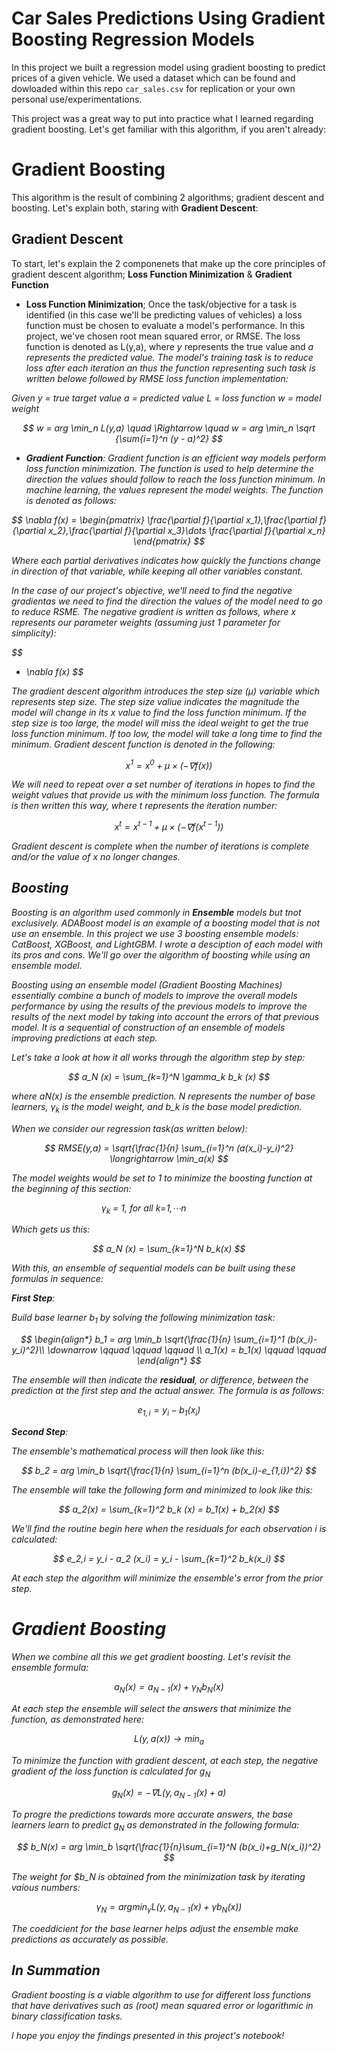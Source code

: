 # Car Sales Predictions Using Gradient Boosting Regression Models

In this project we built a regression model using gradient boosting to predict prices of a given vehicle. We used a dataset which can be found and dowloaded within this repo `car_sales.csv` for replication or your own personal use/experimentations.

This project was a great way to put into practice what I learned regarding gradient boosting. Let's get familiar with this algorithm, if you aren't already:

# Gradient Boosting

This algorithm is the result of combining 2 algorithms; gradient descent and boosting. Let's explain both, staring with __Gradient Descent__:

## Gradient Descent

To start, let's explain the 2 componenets that make up the core principles of gradient descent algorithm; __Loss Function Minimization__ & __Gradient Function__

- __Loss Function Minimization__;
    Once the task/objective for a task is identified (in this case we'll be predicting values of vehicles) a loss function must be chosen to evaluate a model's performance. In this project, we've chosen root mean squared error, or RMSE. The loss function is denoted as L(y,a), where <em>y</em> represents the true value and <em>a</a> represents the predicted value. The model's training task is to reduce loss after each iteration an thus the function representing such task is written belowe followed by RMSE loss function implementation:

Given 
y = true target value
a = predicted value
L = loss function
w = model weight

$$
w = arg \min_n L(y,a) \quad \Rightarrow \quad w = arg \min_n \sqrt {\sum{i=1}^n (y - a)^2}
$$

- __Gradient Function__:
    Gradient function is an efficient way models perform loss function minimization. The function is used to help determine the direction the values should follow to reach the loss function minimum. In machine learning, the values represent the model weights. The function is denoted as follows:

$$
\nabla f(x) = \begin{pmatrix} \frac{\partial f}{\partial x_1},\frac{\partial f}{\partial x_2},\frac{\partial f}{\partial x_3}\dots \frac{\partial f}{\partial x_n} \end{pmatrix}
$$

Where each partial derivatives indicates how quickly the functions change in direction of that variable, while keeping all other variables constant. 

In the case of our project's objective, we'll need to find the negative gradientas we need to find the direction the values of the model need to go to reduce RSME. The negative gradient is written as follows, where $x$ represents our parameter weights (assuming just 1 parameter for simplicity):

$$
- \nabla f(x)
$$

The gradient descent algorithm introduces the step size ($\mu$) variable which represents step size. The step size valiue indicates the magnitude the model will change in its $x$ value to find the loss function minimum. If the step size is too large, the model will miss the ideal weight to get the true loss function minimum. If too low, the model will take a long time to find the minimum. Gradient descent function is denoted in the following:

$$
x^1 = x^0 + \mu \times (-\nabla f(x))
$$

We will need to repeat over a set number of iterations in hopes to find the weight values that provide us with the minimum loss function. The formula is then written this way, where $t$ represents the iteration number:

$$
x^t = x^{t-1} + \mu \times (-\nabla f(x^{t-1}))
$$

Gradient descent is complete when the number of iterations is complete and/or the value of x no longer changes.

## Boosting

Boosting is an algorithm used commonly in __Ensemble__ models but tnot exclusively. ADABoost model is an example of a boosting model that is not use an ensemble. In this project we use 3 boosting ensemble models: CatBoost, XGBoost, and LightGBM. I wrote a desciption of each model with its pros and cons. We'll go over the algorithm of boosting while using an ensemble model.

Boosting using an ensemble model (Gradient Boosting Machines) essentially combine a bunch of models to improve the overall models performance by using the results of the previous models to improve the results of the next model by taking into account the errors of that previous model. It is a sequential of construction of an ensemble of models improving predictions at each step. 

Let's take a look at how it all works through the algorithm step by step:

$$
a_N (x) = \sum_{k=1}^N \gamma_k b_k (x)
$$

where aN(x) is the ensemble prediction. N represents the number of base learners, $\gamma_k$ is the model weight, and b_k is the base model prediction.

When we consider our regression task(as written below):

$$
RMSE(y,a) = \sqrt{\frac{1}{n} \sum_{i=1}^n (a(x_i)-y_i)^2} \longrightarrow \min_a(x)
$$

The model weights would be set to 1 to minimize the boosting function at the beginning of this section:

$\qquad \qquad \qquad \qquad \quad$$\gamma_k$ = 1, for all $k$=1,$\cdots n$

Which gets us this:

$$
a_N (x) = \sum_{k=1}^N b_k(x)
$$

With this, an ensemble of sequential models can be built using these formulas in sequence:

__First Step__:

Build base learner $b_1$ by solving the following minimization task:

$$
\begin{align*}
    b_1 = arg \min_b \sqrt{\frac{1}{n} \sum_{i=1}^1 (b(x_i)-y_i)^2}\\
    \downarrow \qquad \qquad \qquad \\ 
    a_1(x) = b_1(x) \qquad \qquad
\end{align*}
$$

The ensemble will then indicate the **residual**, or difference, between the prediction at the first step and the actual answer. The formula is as follows:

$$
e_{1,i} = y_i - b_1(x_i)
$$

__Second Step__:

The ensemble's mathematical process will then look like this:

$$
b_2 = arg \min_b \sqrt{\frac{1}{n} \sum_{i=1}^n (b(x_i)-e_{1,i})^2}
$$

The ensemble will take the following form and minimized to look like this:

$$
a_2(x) = \sum_{k=1}^2 b_k (x) = b_1(x) + b_2(x)
$$

We'll find the routine begin here when the residuals for each observation $i$ is calculated:

$$
e_2,i = y_i - a_2 (x_i) = y_i - \sum_{k=1}^2 b_k(x_i)
$$

At each step the algorithm will minimize the ensemble's error from the prior step.

# __Gradient Boosting__

When we combine all this we get gradient boosting. Let's revisit the ensemble formula:

$$
a_N(x) = a_{N-1}(x) + \gamma_N b_N(x)
$$

At each step the ensemble will select the answers that minimize the function, as demonstrated here:

$$
L(y,a(x)) \longrightarrow \min_a
$$

To minimize the function with gradient descent, at each step, the negative gradient of the loss function is calculated for $g_N$

$$
g_N(x) = -\nabla L(y,a_{N-1}(x) + a)
$$

To progre the predictions towards more accurate answers, the base learners learn to predict $g_N$ as demonstrated in the following formula:

$$
b_N(x) = arg \min_b \sqrt{\frac{1}{n}\sum_{i=1}^N (b(x_i)+g_N(x_i))^2}
$$

The weight for $b_N is obtained from the minimization task by iterating vaious numbers:

$$
\gamma_N = arg \min_\gamma L(y,a_{N-1}(x)+\gamma b_N(x))
$$

The coeddicient for the base learner helps adjust the ensemble make predictions as accurately as possible.

## In Summation

Gradient boosting is a viable algorithm to use for different loss functions that have derivatives such as (root) mean squared error or logarithmic in binary classification tasks.

I hope you enjoy the findings presented in this project's notebook!
